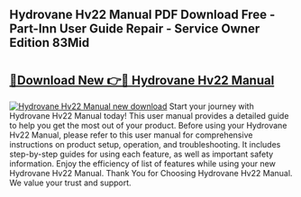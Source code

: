 ## Hydrovane Hv22 Manual PDF Download Free - Part-Inn User Guide Repair - Service Owner Edition 83Mid

# <h2><a href="http://bc7901.oget.top/?id=Hydrovane+Hv22+Manual">🔗Download New 👉🔴 Hydrovane Hv22 Manual</a></h2>

[![Hydrovane Hv22 Manual new download](https://i.imgur.com/5g1atiW.png)](http://bc7901.oget.top/?id=Hydrovane+Hv22+Manual)
Start your journey with Hydrovane Hv22 Manual today! This user manual provides a detailed guide to help you get the most out of your product. Before using your Hydrovane Hv22 Manual, please refer to this user manual for comprehensive instructions on product setup, operation, and troubleshooting. It includes step-by-step guides for using each feature, as well as important safety information. Enjoy the efficiency of list of features while using your new Hydrovane Hv22 Manual. Thank You for Choosing Hydrovane Hv22 Manual. We value your trust and support.
